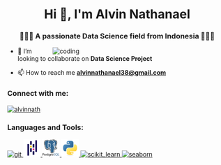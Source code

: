 <h1 align="center">Hi 👋, I'm Alvin Nathanael</h1>
<h3 align="center">🌊🌊🌊 A passionate Data Science field from Indonesia 🚢🚢🚢 </h3>

<img align="right" alt="coding" width="400" src="https://steamuserimages-a.akamaihd.net/ugc/715291130376385863/4FDCF2076827D9E5202C159AC64F317F10206253/?imw=5000&imh=5000&ima=fit&impolicy=Letterbox&imcolor=%23000000&letterbox=false">

- 👯 I’m looking to collaborate on **Data Science Project**

- 📫 How to reach me **alvinnathanael38@gmail.com**

<h3 align="left">Connect with me:</h3>
<p align="left">
<a href="https://linkedin.com/in/alvinnath" target="blank"><img align="center" src="https://raw.githubusercontent.com/rahuldkjain/github-profile-readme-generator/master/src/images/icons/Social/linked-in-alt.svg" alt="alvinnath" height="30" width="40" /></a>
</p>

<h3 align="left">Languages and Tools:</h3>
<p align="left"> <a href="https://git-scm.com/" target="_blank" rel="noreferrer"> <img src="https://www.vectorlogo.zone/logos/git-scm/git-scm-icon.svg" alt="git" width="40" height="40"/> </a> <a href="https://pandas.pydata.org/" target="_blank" rel="noreferrer"> <img src="https://raw.githubusercontent.com/devicons/devicon/2ae2a900d2f041da66e950e4d48052658d850630/icons/pandas/pandas-original.svg" alt="pandas" width="40" height="40"/> </a> <a href="https://www.postgresql.org" target="_blank" rel="noreferrer"> <img src="https://raw.githubusercontent.com/devicons/devicon/master/icons/postgresql/postgresql-original-wordmark.svg" alt="postgresql" width="40" height="40"/> </a> <a href="https://www.python.org" target="_blank" rel="noreferrer"> <img src="https://raw.githubusercontent.com/devicons/devicon/master/icons/python/python-original.svg" alt="python" width="40" height="40"/> </a> <a href="https://scikit-learn.org/" target="_blank" rel="noreferrer"> <img src="https://upload.wikimedia.org/wikipedia/commons/0/05/Scikit_learn_logo_small.svg" alt="scikit_learn" width="40" height="40"/> </a> <a href="https://seaborn.pydata.org/" target="_blank" rel="noreferrer"> <img src="https://seaborn.pydata.org/_images/logo-mark-lightbg.svg" alt="seaborn" width="40" height="40"/> </a> </p>
